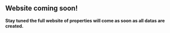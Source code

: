 ## Website coming soon!
**Stay tuned the full website of properties will come as soon as all datas are created.**
